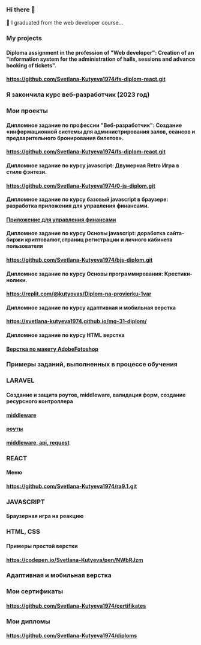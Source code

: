 ### Hi there 👋
🌱 I graduated from the web developer course...

<!--
**Svetlana-Kutyeva1974/Svetlana-Kutyeva1974** is a ✨ _special_ ✨ repository because its `README.md` (this file) appears on your GitHub profile.

Here are some ideas to get you started:

- 🔭 I’m currently working on ...
- 🌱 I’m currently learning ...
- 👯 I’m looking to collaborate on ...
- 🤔 I’m looking for help with ...
- 💬 Ask me about ...
- 📫 How to reach me: ...
- 😄 Pronouns: ...
- ⚡ Fun fact: ...
-->
### My projects
#### Diploma assignment in the profession of "Web developer": Creation of an "information system for the administration of halls, sessions and advance booking of tickets".
#### https://github.com/Svetlana-Kutyeva1974/fs-diplom-react.git

### Я закончила курс веб-разработчик (2023 год)

### Мои проекты

#### Дипломное задание по профессии "Веб-разработчик": Создание «информационной системы для администрирования залов, сеансов и предварительного бронирования билетов».
#### https://github.com/Svetlana-Kutyeva1974/fs-diplom-react.git

#### Дипломное задание по курсу javascript: Двумерная Retro Игра  в стиле фэнтези.
#### https://github.com/Svetlana-Kutyeva1974/0-js-diplom.git

#### Дипломное задание по курсу базовый javascript в браузере: разработка приложения для управления финансами.
#### [Приложение для управления финансами](https://github.com/Svetlana-Kutyeva1974/bhj-diploma.git)

#### Дипломное задание по курсу Основы javascript: доработка сайта-биржи криптовалют,страниц регистрации и личного кабинета пользователя
#### https://github.com/Svetlana-Kutyeva1974/bjs-diplom.git

#### Дипломное задание по курсу Основы программирования: Крестики-нолики.
#### https://replit.com/@kutyovas/Diplom-na-provierku-1var

#### Дипломное задание по курсу адаптивная и мобильная верстка
#### https://svetlana-kutyeva1974.github.io/mq-31-diplom/

#### Дипломное задание по курсу HTML верстка
#### [Верстка по макету AdobeFotoshop](https://codepen.io/Svetlana-Kutyeva/pen/NWbRJzm)

### Примеры заданий, выполненных в процессе обучения

###  LARAVEL

#### Создание и защита роутов, middleware, валидация форм, создание ресурсного контроллера
#### [middleware](https://github.com/Svetlana-Kutyeva1974/home3_laravel_project.git)
#### [роуты](https://github.com/Svetlana-Kutyeva1974/home2_laravel_project.git)
#### [middleware, api, request](https://github.com/Svetlana-Kutyeva1974/home4_laravel_project.git)

### REACT

#### Меню
#### https://github.com/Svetlana-Kutyeva1974/ra9.1.git

### JAVASCRIPT
#### Браузерная игра на реакцию
#### 

### HTML, CSS
#### Примеры простой верстки
#### https://codepen.io/Svetlana-Kutyeva/pen/NWbRJzm
### Адаптивная и мобильная верстка

### Мои сертификаты
####  https://github.com/Svetlana-Kutyeva1974/certifikates

### Мои дипломы
####  https://github.com/Svetlana-Kutyeva1974/diploms
